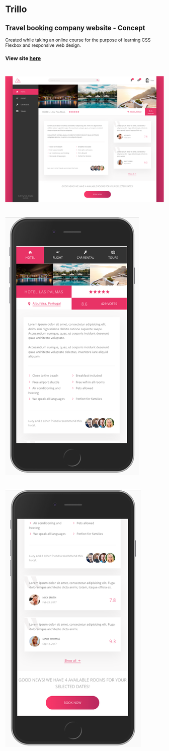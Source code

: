 # Trillo

## Travel booking company website - Concept

Created while taking an online course for the purpose of learning CSS Flexbox and responsive web design.

### View site [here](https://ndstephens.github.io/trillo/)

<br>

![ss1](screenshots/ss1.png)

<br>

![ss2](screenshots/ss2.png)

<br>

![ss3](screenshots/ss3.png)
